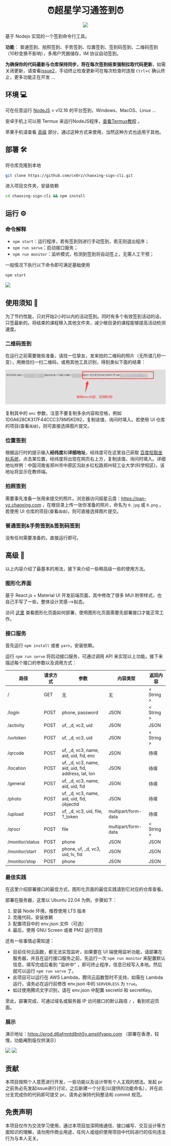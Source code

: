 <h1 align="center">⏰超星学习通签到⏰</h1>
<p align="center">
  <img src="https://img.shields.io/badge/nodejs->= v12.16-brightgreen.svg" />
</p>

基于 Nodejs 实现的一个签到命令行工具。

**功能**： 普通签到、拍照签到、手势签到、位置签到、签到码签到、二维码签到（10秒变换不影响），多用户凭据储存，IM 协议自动签到。

**为确保你的代码最新与仓库保持同步，将在每次签到结束强制拉取代码更新**，如需关闭更新，请查看[issue2](https://github.com/cxOrz/chaoxing-sign-cli/issues/2#issuecomment-962781427)，手动终止检查更新可在每次检查时连按 `Ctrl`+`C` 确认终止，更多功能正在开发 ...

## 环境 💻

可在任意运行 [NodeJS](https://nodejs.org/en/) > v12.16 的平台签到，Windows、MacOS、Linux ... 

安卓手机上可以用 Termux 来运行NodeJS程序，[查看Termux教程](./src/docs/termux.md) 。

苹果手机请查看 [高级](https://github.com/cxOrz/chaoxing-sign-cli#%E9%AB%98%E7%BA%A7-) 部分，通过这种方式来使用，当然这种方式也适用于其他。

## 部署 🛠

将仓库克隆到本地

```bash
git clone https://github.com/cxOrz/chaoxing-sign-cli.git
```

进入项目文件夹，安装依赖

```bash
cd chaoxing-sign-cli && npm install
```

## 运行 ⚙

### 命令解释

- `npm start`：运行程序，若有签到则进行手动签到，若无则退出程序；
- `npm run serve`：启动接口服务；
- `npm run monitor`：监听模式，检测到签到将自动签上，无需人工干预；

一般情况下执行以下命令即可满足基础使用

```bash
npm start
```

![](https://636c-cloudbase-1a4211-1252446325.tcb.qcloud.la/chaoxing-sign-cli/how-to-start.gif?)

## 使用须知 📄

为了节约性能，只对开始2小时以内的活动签到。同时有多个有效签到活动的话，只签最新的。将结束的课程移入其他文件夹，减少根目录的课程能够提高活动检测速度。

### 二维码签到

在运行之前需要做些准备，请找一位挚友，发来拍的二维码的照片（无所谓几秒一变），用微信扫一扫二维码，或用其他工具识别，得到类似下面的结果：

![识别二维码得到字符串](./src/docs/qr.png)

复制其中的 `enc` 参数，注意不要复制多余内容和空格，例如 1D0A628CK317F44CCC378M5KD92，复制该值，询问时填入。若使用 UI 仓库的项目(查看`高级`)，则可直接选择图片提交。

### 位置签到

根据运行时的提示输入**经纬度**和**详细地址**，经纬度可在这里自己获取 [百度拾取坐标系统](https://api.map.baidu.com/lbsapi/getpoint/index.html)，点击某位置，经纬度将出现在网页右上方，复制该值，询问时填入。详细地址样例：中国河南省郑州市中原区沟赵乡红松路郑州轻工业大学(科学校区)，该地址将显示在教师端。

### 拍照签到

需要事先准备一张用来提交的照片。浏览器访问超星云盘：https://pan-yz.chaoxing.com ，在根目录上传一张你准备的照片，命名为 `0.jpg` 或 `0.png` 。若使用 UI 仓库的项目(查看`高级`)，则可直接选择图片提交。

### 普通签到&手势签到&签到码签到

没有任何需要准备的，直接运行即可。

## 高级 🎲

以上内容介绍了最基本的用法，接下来介绍一些稍高级一些的使用方法。

### 图形化界面

基于 React.js + Material UI 开发前端页面，其中修改了很多 MUI 附带样式，也自己手写了一些，整体设计灵感-->拟态。

访问 [这里](https://github.com/cxOrz/chaoxing-sign-ui) 查看图形化页面如何部署，使用图形化页面需要先部署接口才能正常工作。

### 接口服务

首先运行 `npm install` 或者 `yarn`，安装依赖。

运行 `npm run serve` 将启动接口服务，可通过调用 API 来实现以上功能。接下来描述每个接口的参数以及调用方式：

|路径|请求方式|参数|内容类型|返回内容|
|-|-|-|-|-|
|/|GET|无|无|\< String \>|
|/login|POST|phone, password|JSON|\< String \>|
|/activity|POST|uf, _d, vc3, uid|JSON|JSON|
|/uvtoken|POST|uf, _d, vc3, uid|JSON|\< String \>|
|/qrcode|POST|uf, _d, vc3, name, aid, uid, fid, enc|JSON|待填|
|/location|POST|uf, _d, vc3, name, aid, uid, fid, address, lat, lon|JSON|待填|
|/general|POST|uf, _d, vc3, name, aid, uid, fid|JSON|待填|
|/photo|POST|uf, _d, vc3, name, aid, uid, fid, objectId|JSON|待填|
|/upload|POST|uf, _d, vc3, uid, file, ?_token|multipart/form-data|待填|
|/qrocr|POST|file|multipart/form-data|\< String \>|
|/monitor/status|POST|phone|JSON|JSON|
|/monitor/start|POST|phone, uf, _d, vc3, uid, lv, fid|JSON|JSON|
|/monitor/stop|POST|phone|JSON|JSON|

### 最佳实践

在这里介绍部署接口的最佳方式，图形化页面的最佳实践请到它对应的仓库查看。

部署在服务器，这里以 Ubuntu 22.04 为例，步骤如下：

1. 安装 Node 环境，推荐使用 LTS 版本
2. 克隆代码，安装依赖
3. 配置项目中的 env.json 文件（可选）
4. 最后，使用 GNU Screen 或者 PM2 运行项目

还有一些事情必需知道：

- 目前任何云函数，都无法实现监听，如果要在 UI 端使用监听功能，请部署在服务器，并且在运行接口服务之前，先运行一次 `npm run monitor` 来配置默认信息，填写完成后看到 "监听中" ，即可终止程序，信息已经写入本地。然后就可以运行 `npm run serve` 了。
- 此项目可以运行在 AWS Lambda，腾讯云函数暂时不支持，如需在 Lambda 运行，请务必在运行前修改 env.json 中的 `SERVERLESS` 为 `true`。
- 如过使用腾讯文字识别，请在 env.json 中配置 secretId 和 secretKey。

至此，部署完成，可通过域名或服务器 IP 访问接口的默认路径 `/` ，看到欢迎页面。

### 展示

演示地址：https://prod.d6afmntd8nh5y.amplifyapp.com （部署在香港，较慢，功能阉割版仅供演示）

![](https://636c-cloudbase-1a4211-1252446325.tcb.qcloud.la/chaoxing-sign-ui/1.png?)
![](https://636c-cloudbase-1a4211-1252446325.tcb.qcloud.la/chaoxing-sign-ui/2.png)

## 贡献

本项目按照个人意愿进行开发，一些功能以及设计带有个人主观的想法。发起 pr 之前务必先发起issue进行讨论，之后新建一个分支(以提供的功能命名），并在此分支完成你的代码即可提交 pr。请务必保持代码整洁和 commit 规范。

## 免责声明

本项目仅作为交流学习使用，通过本项目加深网络通信、接口编写、交互设计等方面知识的理解，请勿用作商业用途，任何人或组织使用项目中代码进行的任何违法行为与本人无关。
